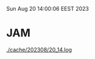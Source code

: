 Sun Aug 20 14:00:06 EEST 2023
# JAM
<a href='./cache/202308/20_14.log'>./cache/202308/20_14.log</a>
